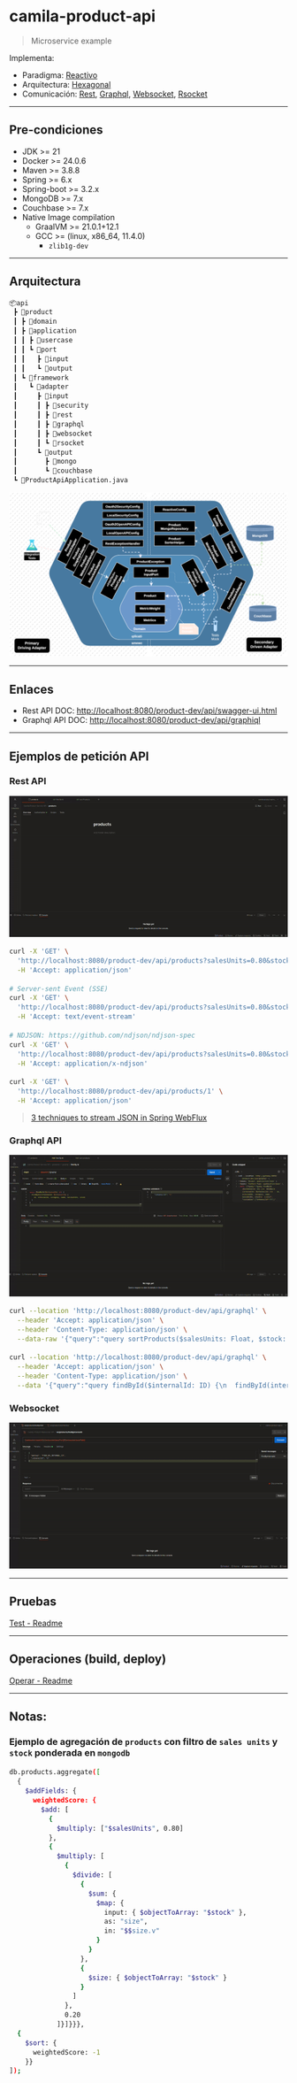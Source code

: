 # camila-product-api

> Microservice example

Implementa:
- Paradigma: [Reactivo](https://projectreactor.io/learn)
- Arquitectura: [Hexagonal](https://alistair.cockburn.us/hexagonal-architecture/)
- Comunicación: [Rest](https://en.wikipedia.org/wiki/REST), [Graphql](https://graphql.org/), [Websocket](https://en.wikipedia.org/wiki/WebSocket), [Rsocket](https://rsocket.io/)

---

## Pre-condiciones

* JDK >= 21
* Docker >= 24.0.6
* Maven >= 3.8.8
* Spring >= 6.x
* Spring-boot >= 3.2.x
* MongoDB >= 7.x
* Couchbase >= 7.x
* Native Image compilation
  * GraalVM >= 21.0.1+12.1
  * GCC >= (linux, x86_64, 11.4.0)
    * `zlib1g-dev`

---

## Arquitectura

```txt
📦api
 ┣ 📂product
 ┃ ┣ 📂domain
 ┃ ┣ 📂application
 ┃ ┃ ┣ 📂usercase
 ┃ ┃ ┗ 📂port
 ┃ ┃   ┣ 📂input
 ┃ ┃   ┗ 📂output
 ┃ ┗ 📂framework
 ┃   ┗ 📂adapter
 ┃     ┣ 📂input
 ┃     ┃ ┣ 📂security
 ┃     ┃ ┣ 📂rest
 ┃     ┃ ┣ 📂graphql
 ┃     ┃ ┣ 📂websocket
 ┃     ┃ ┗ 📂rsocket
 ┃     ┗ 📂output
 ┃       ┣ 📂mongo
 ┃       ┗ 📂couchbase
 ┗ 📜ProductApiApplication.java
```

![Arquitectura-hexagonal](.docs/architecture/camila-product-api-architecture-v1.svg "Diagrama Hexagonal")

---

## Enlaces

* Rest API DOC: <http://localhost:8080/product-dev/api/swagger-ui.html>
* Graphql API DOC: <http://localhost:8080/product-dev/api/graphiql>

---

## Ejemplos de petición API

### Rest API

![camila-product-api-rest-example.gif](.docs/examples/camila-product-api-rest-example.gif)

```bash
curl -X 'GET' \
  'http://localhost:8080/product-dev/api/products?salesUnits=0.80&stock=0.20&page=0&size=20' \
  -H 'Accept: application/json'

# Server-sent Event (SSE)
curl -X 'GET' \
  'http://localhost:8080/product-dev/api/products?salesUnits=0.80&stock=0.20&page=0&size=20' \
  -H 'Accept: text/event-stream'

# NDJSON: https://github.com/ndjson/ndjson-spec
curl -X 'GET' \
  'http://localhost:8080/product-dev/api/products?salesUnits=0.80&stock=0.20&page=0&size=20' \
  -H 'Accept: application/x-ndjson'
  
curl -X 'GET' \
  'http://localhost:8080/product-dev/api/products/1' \
  -H 'Accept: application/json'
```

> [3 techniques to stream JSON in Spring WebFlux](https://nurkiewicz.com/2021/08/error-handling-in-json-streaming-with-webflux.html)

### Graphql API

![camila-product-api-graphql-example.gif](.docs/examples/camila-product-api-graphql-example.gif)

```bash
curl --location 'http://localhost:8080/product-dev/api/graphql' \
  --header 'Accept: application/json' \
  --header 'Content-Type: application/json' \
  --data-raw '{"query":"query sortProducts($salesUnits: Float, $stock: Float, $page: Int, $size: Int, $withDetails: Boolean!) {\n    sortProducts(salesUnits: $salesUnits, stock: $stock, page: $page, size: $size) {\n        id @include(if: $withDetails)\n        internalId @include(if: $withDetails)\n        category @include(if: $withDetails)\n        name\n        salesUnits\n        stock\n    }\n}\n","variables":{"salesUnits":0.001,"stock":0.999,"page":0,"size":2,"withDetails":false}}'

curl --location 'http://localhost:8080/product-dev/api/graphql' \
  --header 'Accept: application/json' \
  --header 'Content-Type: application/json' \
  --data '{"query":"query findById($internalId: ID) {\n  findById(internalId: $internalId) {\n    id, internalId, category, name, salesUnits, stock\n  }\n}\n","variables":{"internalId":"1"}}'
```

### Websocket

![camila-product-api-websocket-example.gif](.docs/examples/camila-product-api-websocket-example.gif)

---

## Pruebas

[Test - Readme](src/test/Readme.md)

---

## Operaciones (build, deploy)

[Operar - Readme](.operate/Readme.md)

---

## Notas:

### Ejemplo de agregación de `products` con filtro de `sales units` y `stock` ponderada en `mongodb`

```bash
db.products.aggregate([
  {
    $addFields: {
      weightedScore: {
        $add: [
          {
            $multiply: ["$salesUnits", 0.80]
          },
          {
            $multiply: [
              {
                $divide: [
                  {
                    $sum: {
                      $map: {
                        input: { $objectToArray: "$stock" },
                        as: "size",
                        in: "$$size.v"
                      }
                    }
                  },
                  {
                    $size: { $objectToArray: "$stock" }
                  }
                ]
              },
              0.20
            ]}]}}},
  {
    $sort: {
      weightedScore: -1
    }}
]);
```
